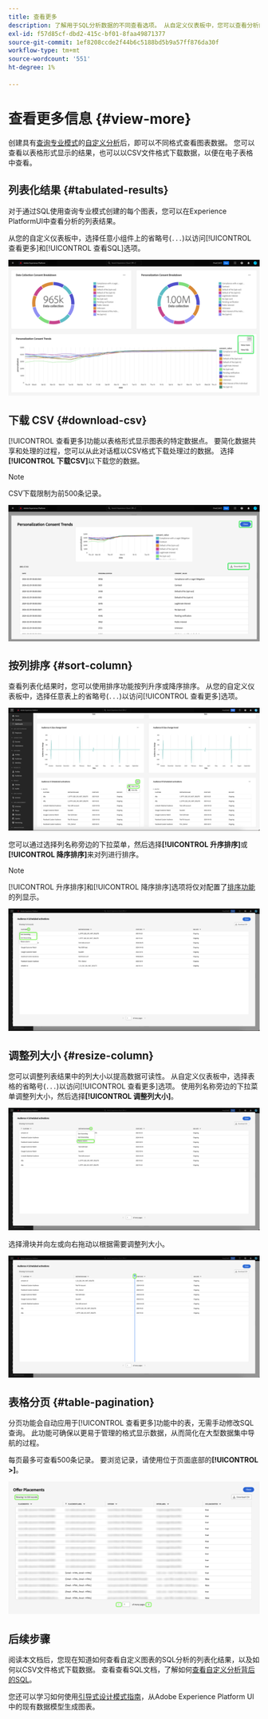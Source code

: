 ```yaml
---
title: 查看更多
description: 了解用于SQL分析数据的不同查看选项。 从自定义仪表板中，您可以查看分析的列表化结果或以CSV格式下载已处理数据。
exl-id: f57d85cf-dbd2-415c-bf01-8faa49871377
source-git-commit: 1ef8208ccde2f44b6c5188bd5b9a57ff876da30f
workflow-type: tm+mt
source-wordcount: '551'
ht-degree: 1%

---
```


# 查看更多信息 {#view-more}

创建具有[查询专业模式](./overview.md)的[自定义分析](../sql-insights/overview.md)后，即可以不同格式查看图表数据。 您可以查看以表格形式显示的结果，也可以以CSV文件格式下载数据，以便在电子表格中查看。

## 列表化结果 {#tabulated-results}

对于通过SQL使用查询专业模式创建的每个图表，您可以在Experience PlatformUI中查看分析的列表结果。

从您的自定义仪表板中，选择任意小组件上的省略号(`...`)以访问[!UICONTROL 查看更多]和[!UICONTROL 查看SQL]选项。

![自定义仪表板，带有洞察的省略号下拉菜单，并突出显示了“查看更多”和“查看SQL”选项。](../../images/sql-insights/ellipses-dropdown.png)

## 下载 CSV {#download-csv}

[!UICONTROL 查看更多]功能以表格形式显示图表的特定数据点。 要简化数据共享和处理的过程，您可以从此对话框以CSV格式下载处理过的数据。 选择&#x200B;**[!UICONTROL 下载CSV]**&#x200B;以下载您的数据。

>[!NOTE]
>
>CSV下载限制为前500条记录。

![显示洞察预览和生成洞察的SQL结果的表格式化的对话框。](../../images/query-pro-mode/view-more-download-csv.png)

## 按列排序 {#sort-column}

查看列表化结果时，您可以使用排序功能按列升序或降序排序。 从您的自定义仪表板中，选择任意表上的省略号(`...`)以访问[!UICONTROL 查看更多]选项。

![自定义仪表板，带有表格的省略号下拉菜单和突出显示的查看更多选项。](../../images/query-pro-mode/advanced-ellipses-dropdown.png)

您可以通过选择列名称旁边的下拉菜单，然后选择&#x200B;**[!UICONTROL 升序排序]**&#x200B;或&#x200B;**[!UICONTROL 降序排序]**&#x200B;来对列进行排序。

>[!NOTE]
>
>[!UICONTROL 升序排序]和[!UICONTROL 降序排序]选项将仅对配置了[排序功能](./overview.md#advanced-attributes)的列显示。

![一个表列下拉列表，其中突出显示“升序排序”和“降序排序”选项。](../../images/query-pro-mode/advanced-sort-dropdown.png)

## 调整列大小 {#resize-column}

您可以调整列表结果中的列大小以提高数据可读性。 从自定义仪表板中，选择表格的省略号(`...`)以访问[!UICONTROL 查看更多]选项。 使用列名称旁边的下拉菜单调整列大小，然后选择&#x200B;**[!UICONTROL 调整列大小]**。

![显示“调整列大小”选项的表格列下拉列表突出显示。](../../images/query-pro-mode/advanced-resize-dropdown.png)

选择滑块并向左或向右拖动以根据需要调整列大小。

![显示突出显示的列大小调整栏的表。](../../images/query-pro-mode/advanced-resize-column.png)

## 表格分页 {#table-pagination}

分页功能会自动应用于[!UICONTROL 查看更多]功能中的表，无需手动修改SQL查询。 此功能可确保以更易于管理的格式显示数据，从而简化在大型数据集中导航的过程。

每页最多可查看500条记录。 要浏览记录，请使用位于页面底部的&#x200B;**[!UICONTROL >]**。

![突出显示结果和分页的列表结果。](../../images/query-pro-mode/advanced-table-pagination.png)

## 后续步骤

阅读本文档后，您现在知道如何查看自定义图表的SQL分析的列表化结果，以及如何以CSV文件格式下载数据。 查看查看SQL文档，了解如何[查看自定义分析背后的SQL](./view-more.md)。

您还可以学习如何使用[引导式设计模式指南](../../user-defined-dashboards.md)，从Adobe Experience Platform UI中的现有数据模型生成图表。
